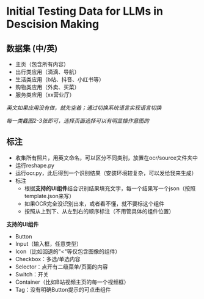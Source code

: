 # Initial Testing Data for LLMs in Descision Making

## 数据集 (中/英)

- 主页（包含所有内容）
- 出行类应用（滴滴、导航）
- 生活类应用（b站、抖音、小红书等）
- 购物类应用（外卖、买菜）
- 服务类应用（xx营业厅）

*英文如果应用没有做，就先空着；通过切换系统语言实现语言切换*

*每一类截图2-3张即可，选择页面选择可以有明显操作意图的*

## 标注

- 收集所有照片，用英文命名，可以区分不同类别，放置在ocr/source文件夹中
- 运行reshape.py
- 运行ocr.py，此后得到一个识别结果（安装环境较复杂，可以发给我来生成）
- 标注
  - 根据**支持的UI组件**结合识别结果填充文字，每一个结果写一个json（按照template.json来写）
  - 如果OCR完全没识别出来，或者看不懂，就不要标这个组件
  - 按照从上到下、从左到右的顺序标注（不用管具体的组件位置）

**支持的UI组件**

- Button
- Input（输入框，任意类型）
- Icon（比如回退的"<"等仅包含图像的组件）
- Checkbox：多选/单选内容
- Selector：点开有二级菜单/页面的内容
- Switch：开关
- Container（比如B站视频主页的每一个视频框）
- Tag：没有明确Button提示的可点击组件


